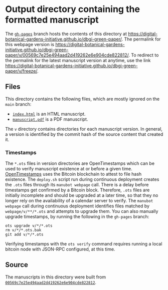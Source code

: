 # Output directory containing the formatted manuscript

The [`gh-pages`](https://github.com/digital-botanical-gardens-initiative/dbgi-green-paper/tree/gh-pages) branch hosts the contents of this directory at <https://digital-botanical-gardens-initiative.github.io/dbgi-green-paper/>.
The permalink for this webpage version is <https://digital-botanical-gardens-initiative.github.io/dbgi-green-paper/v/00569c7e25e494aad2d419262e6e904cde822812/>.
To redirect to the permalink for the latest manuscript version at anytime, use the link <https://digital-botanical-gardens-initiative.github.io/dbgi-green-paper/v/freeze/>.

## Files

This directory contains the following files, which are mostly ignored on the `main` branch:

+ [`index.html`](index.html) is an HTML manuscript.
+ [`manuscript.pdf`](manuscript.pdf) is a PDF manuscript.

The `v` directory contains directories for each manuscript version.
In general, a version is identified by the commit hash of the source content that created it.

### Timestamps

The `*.ots` files in version directories are OpenTimestamps which can be used to verify manuscript existence at or before a given time.
[OpenTimestamps](https://opentimestamps.org/) uses the Bitcoin blockchain to attest to file hash existence.
The `deploy.sh` script run during continuous deployment creates the `.ots` files through its `manubot webpage` call.
There is a delay before timestamps get confirmed by a Bitcoin block.
Therefore, `.ots` files are initially incomplete and should be upgraded at a later time, so that they no longer rely on the availability of a calendar server to verify.
The `manubot webpage` call during continuous deployment identifies files matched by `webpage/v/**/*.ots` and attempts to upgrade them.
You can also manually upgrade timestamps, by running the following in the `gh-pages` branch:

```shell
ots upgrade v/*/*.ots
rm v/*/*.ots.bak
git add v/*/*.ots
```

Verifying timestamps with the `ots verify` command requires running a local bitcoin node with JSON-RPC configured, at this time.

## Source

The manuscripts in this directory were built from
[`00569c7e25e494aad2d419262e6e904cde822812`](https://github.com/digital-botanical-gardens-initiative/dbgi-green-paper/commit/00569c7e25e494aad2d419262e6e904cde822812).
